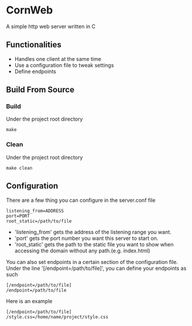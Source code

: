 # CornWeb

A simple http web server written in C

## Functionalities

- Handles one client at the same time
- Use a configuration file to tweak settings
- Define endpoints

## Build From Source

### Build

Under the project root directory

```
make
```

### Clean

Under the project root directory

```
make clean
```

## Configuration

There are a few thing you can configure in the server.conf file

```
listening_from=ADDRESS
port=PORT
root_static=/path/to/file
```

- 'listening_from' gets the address of the listening range you want.
- 'port' gets the port number you want this server to start on.
- 'root_static' gets the path to the static file you want to show when accessing the domain without any path.(e.g. index.html)

You can also set endpoints in a certain section of the configuration file.
Under the line '\[/endpoint=/path/to/file\]', you can define your endpoints as such

```
[/endpoint=/path/to/file]
/endpoint=/path/to/file
```

Here is an example

```
[/endpoint=/path/to/file]
/style.css=/home/name/project/style.css
```

